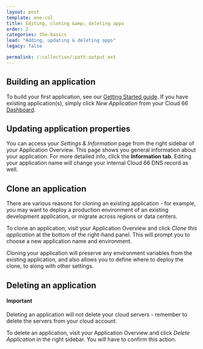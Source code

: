 ```yaml
---
layout: post
template: one-col
title: Editing, cloning &amp; deleting apps
order: 2
categories: the-basics
lead: "Adding, updating & deleting apps"
legacy: false

permalink: /:collection/:path:output_ext
---
```


## Building an application

To build your first application, see our [Getting Started guide](/{{page.collection}}/quickstarts/getting_started.html). If you have existing application(s), simply click _New Application_ from your Cloud 66 [Dashboard](https://app.cloud66.com/dashboard).

## Updating application properties

You can access your _Settings & Information_ page from the right sidebar of your Application Overview. This page shows you general information about your application. For more detailed info, click the **Information tab**. Editing your application name will change your internal Cloud 66 DNS record as well.

## Clone an application

There are various reasons for cloning an existing application - for example, you may want to deploy a production environment of an existing development application, or migrate across regions or data centers.

To clone an application, visit your Application Overview and click _Clone this application_ at the bottom of the right-hand panel. This will prompt you to choose a new application name and environment. 

Cloning your application will preserve any environment variables from the existing application, and also allows you to define where to deploy the clone, to along with other settings.

## Deleting an application

#### Important
<div class="notice notice-warning"><p>
Deleting an application will not delete your cloud servers - remember to delete the servers from your cloud account.
</p></div>

To delete an application, visit your Application Overview and click _Delete Application_ in the right sidebar. You will have to confirm this action.

